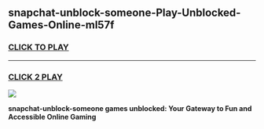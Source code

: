 
## snapchat-unblock-someone-Play-Unblocked-Games-Online-ml57f
<h3>
<a href="https://premium76.site?title=snapchat-unblock-someone&ref=25A">CLICK TO PLAY</a></h3>
<hr>

<h3>
<a href="https://premium76.site?title=snapchat-unblock-someone&ref=25A">CLICK 2 PLAY</a>
  
</h3>

<a href="https://premium76.site?title=snapchat-unblock-someone&ref=25A"><img src="https://clearcache.store/games.png"></a>


**snapchat-unblock-someone games unblocked: Your Gateway to Fun and Accessible Online Gaming**
